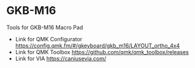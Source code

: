 # GKB-M16
Tools for GKB-M16 Macro Pad

* Link for QMK Configurator  https://config.qmk.fm/#/gkeyboard/gkb_m16/LAYOUT_ortho_4x4
* Link for QMK Toolbox  https://github.com/qmk/qmk_toolbox/releases
* Link for VIA  https://caniusevia.com/
